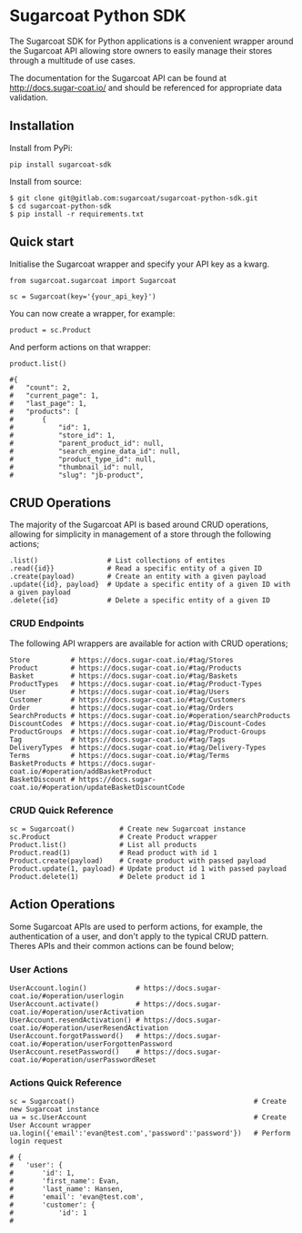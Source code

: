 # Sugarcoat Python SDK
The Sugarcoat SDK for Python applications is a convenient wrapper around the Sugarcoat API allowing store owners to easily
manage their stores through a multitude of use cases.

The documentation for the Sugarcoat API can be found at http://docs.sugar-coat.io/ and should be referenced for appropriate
data validation.

## Installation
Install from PyPi:
```
pip install sugarcoat-sdk
```

Install from source:
```
$ git clone git@gitlab.com:sugarcoat/sugarcoat-python-sdk.git
$ cd sugarcoat-python-sdk
$ pip install -r requirements.txt
```


## Quick start
Initialise the Sugarcoat wrapper and specify your API key as a kwarg.
```
from sugarcoat.sugarcoat import Sugarcoat

sc = Sugarcoat(key='{your_api_key}')
```

You can now create a wrapper, for example:
```
product = sc.Product
```

And perform actions on that wrapper:
```
product.list()

#{
#	"count": 2,
#	"current_page": 1,
#	"last_page": 1,
#	"products": [
#		{
#			"id": 1,
#			"store_id": 1,
#			"parent_product_id": null,
#			"search_engine_data_id": null,
#			"product_type_id": null,
#			"thumbnail_id": null,
#			"slug": "jb-product",
```

## CRUD Operations
The majority of the Sugarcoat API is based around CRUD operations, allowing for simplicity in management of a store through
the following actions;
```
.list()                 # List collections of entites
.read({id}}             # Read a specific entity of a given ID
.create(payload)        # Create an entity with a given payload
.update({id}, payload}  # Update a specific entity of a given ID with a given payload
.delete({id}            # Delete a specific entity of a given ID 
```

### CRUD Endpoints
The following API wrappers are available for action with CRUD operations;
```
Store          # https://docs.sugar-coat.io/#tag/Stores
Product        # https://docs.sugar-coat.io/#tag/Products
Basket         # https://docs.sugar-coat.io/#tag/Baskets
ProductTypes   # https://docs.sugar-coat.io/#tag/Product-Types
User           # https://docs.sugar-coat.io/#tag/Users
Customer       # https://docs.sugar-coat.io/#tag/Customers
Order          # https://docs.sugar-coat.io/#tag/Orders
SearchProducts # https://docs.sugar-coat.io/#operation/searchProducts
DiscountCodes  # https://docs.sugar-coat.io/#tag/Discount-Codes
ProductGroups  # https://docs.sugar-coat.io/#tag/Product-Groups
Tag            # https://docs.sugar-coat.io/#tag/Tags
DeliveryTypes  # https://docs.sugar-coat.io/#tag/Delivery-Types
Terms          # https://docs.sugar-coat.io/#tag/Terms
BasketProducts # https://docs.sugar-coat.io/#operation/addBasketProduct
BasketDiscount # https://docs.sugar-coat.io/#operation/updateBasketDiscountCode
```

### CRUD Quick Reference
```
sc = Sugarcoat()           # Create new Sugarcoat instance
sc.Product                 # Create Product wrapper
Product.list()             # List all products
Product.read(1)            # Read product with id 1
Product.create(payload)    # Create product with passed payload
Product.update(1, payload) # Update product id 1 with passed payload
Product.delete(1)          # Delete product id 1
```


## Action Operations
Some Sugarcoat APIs are used to perform actions, for example, the authentication of a user, and don't apply to the typical
CRUD pattern. Theres APIs and their common actions can be found below;

### User Actions
```
UserAccount.login()            # https://docs.sugar-coat.io/#operation/userlogin
UserAccount.activate()         # https://docs.sugar-coat.io/#operation/userActivation
UserAccount.resendActivation() # https://docs.sugar-coat.io/#operation/userResendActivation
UserAccount.forgotPassword()   # https://docs.sugar-coat.io/#operation/userForgottenPassword
UserAccount.resetPassword()    # https://docs.sugar-coat.io/#operation/userPasswordReset
```

### Actions Quick Reference
```
sc = Sugarcoat()                                            # Create new Sugarcoat instance
ua = sc.UserAccount                                         # Create User Account wrapper
ua.login({'email':'evan@test.com','password':'password'})   # Perform login request

# {
# 	'user': {
# 		'id': 1,
# 		'first_name': Evan,
# 		'last_name': Hansen,
# 		'email': 'evan@test.com',
# 		'customer': {
# 			'id': 1
# 
```
